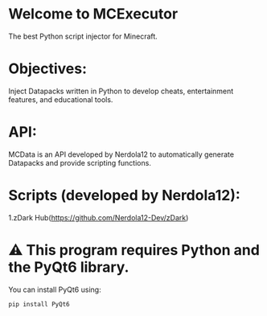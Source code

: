 # Welcome to MCExecutor
The best Python script injector for Minecraft.

# Objectives:
Inject Datapacks written in Python to develop cheats, entertainment features, and educational tools.

# API:
MCData is an API developed by Nerdola12 to automatically generate Datapacks and provide scripting functions.

# Scripts (developed by Nerdola12):
1.zDark Hub(https://github.com/Nerdola12-Dev/zDark)

# ⚠️ This program requires Python and the PyQt6 library.
You can install PyQt6 using:

    pip install PyQt6

